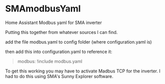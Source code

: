 # SMAmodbusYaml
Home Assistant Modbus yaml for SMA inverter

Putting this together from whatever sources I can find.

add the file modbus.yaml to config folder (where configuration.yaml is)

then add this into configuration.yaml to reference it:
> modbus: !include modbus.yaml

To get this working you may have to activate Madbus TCP for the inverter. I had to do this using SMA's Sunny Explorer software. 
